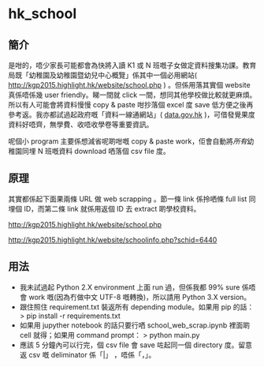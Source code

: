 # hk_school

## 簡介

是咁的，唔少家長可能都會為快將入讀 K1 或 N 班嘅子女做定資料搜集功課。教育局既「幼稚園及幼稚園暨幼兒中心概覽」係其中一個必用網站( http://kgp2015.highlight.hk/website/school.php ) 。但係用落其實個 website 真係唔係幾 user friendly。睇一間就 click 一間，想同其他學校做比較就更麻煩。所以有人可能會將資料慢慢 copy & paste 咁抄落個 excel 度 save 低方便之後再參考返。我亦都試過起政府嘅「資料一線通網站」( [data.gov.hk](https://data.gov.hk/tc-data/category/education) )，可借發覺果度資料好唔齊，無學費、收唔收學卷等重要資訊。

呢個小 program 主要係想減省呢啲咁嘅 copy & paste work，佢會自動將*所有*幼稚園同埋 N 班嘅資料 download 哂落個 csv file 度。

## 原理

其實都係起下面果兩條 URL 做 web scrapping 。節一條 link 係拎哂條 full list 同埋個 ID，而第二條 link 就係用返個 ID 去 extract 啲學校資料。

http://kgp2015.highlight.hk/website/school.php

http://kgp2015.highlight.hk/website/schoolinfo.php?schid=6440

## 用法

* 我未試過起 Python 2.X environment 上面 run 過，但係我都 99% sure 係唔會 work 嘅(因為冇做中文 UTF-8 嘅轉換)，所以請用 Python 3.X version。
* 跟住照住 requirement.txt 裝返所有 depending module。如果用 pip 的話： > pip install -r requirements.txt
* 如果用 jupyther notebook 的話只要行哂 school_web_scrap.ipynb 裡面啲 cell 就得；如果用 command prompt： > python main.py
* 應該 5 分鐘內可以行完，個 csv file 會 save 咗起同一個 directory 度。留意返  csv 嘅 deliminator 係「|」 ，唔係「，」。

